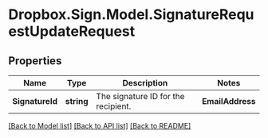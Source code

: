 # Dropbox.Sign.Model.SignatureRequestUpdateRequest

## Properties

Name | Type | Description | Notes
------------ | ------------- | ------------- | -------------
**SignatureId** | **string** |  The signature ID for the recipient.  | **EmailAddress** | **string** |  The new email address for the recipient.<br><br>This will generate a new `signature_id` value.<br><br>**NOTE:** Optional if `name` is provided.  | [optional] **Name** | **string** |  The new name for the recipient.<br><br>**NOTE:** Optional if `email_address` is provided.  | [optional] **ExpiresAt** | **int?** |  The new time when the signature request will expire. Unsigned signatures will be moved to the expired status, and no longer signable. See [Signature Request Expiration Date](https://developers.hellosign.com/docs/signature-request/expiration/) for details.  | [optional] 

[[Back to Model list]](../README.md#documentation-for-models) [[Back to API list]](../README.md#documentation-for-api-endpoints) [[Back to README]](../README.md)

